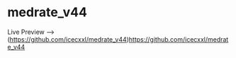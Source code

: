 # medrate_v44

Live Preview --> (https://github.com/icecxxl/medrate_v44)https://github.com/icecxxl/medrate_v44
